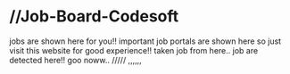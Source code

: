 # //Job-Board-Codesoft
jobs are shown here for you!!
important job portals are shown here so just visit this website for good experience!!
taken job from here..
job are detected here!!
goo noww..
/////
,,,,,,
